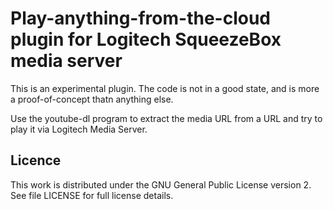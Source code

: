 # Play-anything-from-the-cloud plugin for Logitech SqueezeBox media server #

This is an experimental plugin. The code is not in a good state, and is more
a proof-of-concept thatn anything else.

Use the youtube-dl program to extract the media URL from a URL and try to
play it via Logitech Media Server.

## Licence ##

This work is distributed under the GNU General Public License version 2. See file LICENSE for
full license details.
